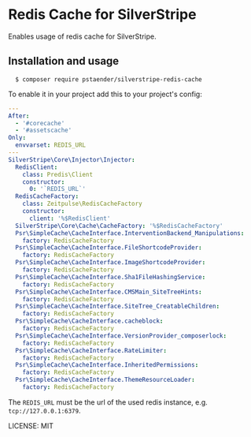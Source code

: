 # Redis Cache for SilverStripe

Enables usage of redis cache for SilverStripe.

## Installation and usage

```
  $ composer require pstaender/silverstripe-redis-cache
```

To enable it in your project add this to your project's config:

```yml
---
After:
  - '#corecache'
  - '#assetscache'
Only:
  envvarset: REDIS_URL
---
SilverStripe\Core\Injector\Injector:
  RedisClient:
    class: Predis\Client
    constructor:
      0: '`REDIS_URL`'
  RedisCacheFactory:
    class: Zeitpulse\RedisCacheFactory
    constructor:
      client: '%$RedisClient'
  SilverStripe\Core\Cache\CacheFactory: '%$RedisCacheFactory'
  Psr\SimpleCache\CacheInterface.InterventionBackend_Manipulations:
    factory: RedisCacheFactory
  Psr\SimpleCache\CacheInterface.FileShortcodeProvider:
    factory: RedisCacheFactory
  Psr\SimpleCache\CacheInterface.ImageShortcodeProvider:
    factory: RedisCacheFactory
  Psr\SimpleCache\CacheInterface.Sha1FileHashingService:
    factory: RedisCacheFactory
  Psr\SimpleCache\CacheInterface.CMSMain_SiteTreeHints:
    factory: RedisCacheFactory
  Psr\SimpleCache\CacheInterface.SiteTree_CreatableChildren:
    factory: RedisCacheFactory
  Psr\SimpleCache\CacheInterface.cacheblock:
    factory: RedisCacheFactory
  Psr\SimpleCache\CacheInterface.VersionProvider_composerlock:
    factory: RedisCacheFactory
  Psr\SimpleCache\CacheInterface.RateLimiter:
    factory: RedisCacheFactory
  Psr\SimpleCache\CacheInterface.InheritedPermissions:
    factory: RedisCacheFactory
  Psr\SimpleCache\CacheInterface.ThemeResourceLoader:
    factory: RedisCacheFactory
```

The `REDIS_URL` must be the url of the used redis instance, e.g. `tcp://127.0.0.1:6379`.

LICENSE: MIT
